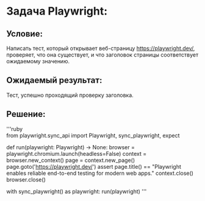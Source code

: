 # Задача Playwright:

## Условие:

Написать тест, который открывает веб-страницу https://playwright.dev/, проверяет, что она существует, и что заголовок страницы соответствует ожидаемому значению.

## Ожидаемый результат:

Тест, успешно проходящий проверку заголовка.

## Решение:

'''ruby        
from playwright.sync_api import Playwright, sync_playwright, expect


def run(playwright: Playwright) -> None:
    browser = playwright.chromium.launch(headless=False)
    context = browser.new_context()
    page = context.new_page()
    page.goto('https://playwright.dev/')
    assert page.title() == "Playwright enables reliable end-to-end testing for modern web apps."
    context.close()
    browser.close()


with sync_playwright() as playwright:
    run(playwright)
'''
